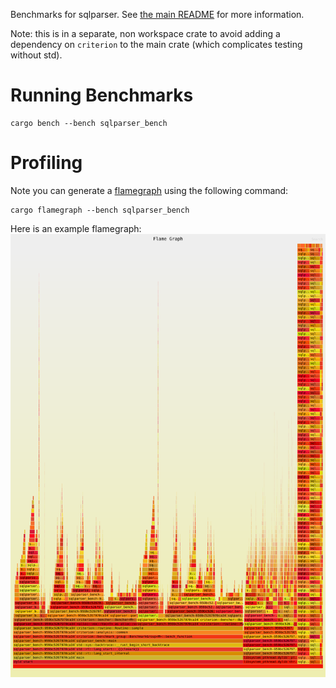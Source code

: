 <!---
  Licensed to the Apache Software Foundation (ASF) under one
  or more contributor license agreements.  See the NOTICE file
  distributed with this work for additional information
  regarding copyright ownership.  The ASF licenses this file
  to you under the Apache License, Version 2.0 (the
  "License"); you may not use this file except in compliance
  with the License.  You may obtain a copy of the License at

    http://www.apache.org/licenses/LICENSE-2.0

  Unless required by applicable law or agreed to in writing,
  software distributed under the License is distributed on an
  "AS IS" BASIS, WITHOUT WARRANTIES OR CONDITIONS OF ANY
  KIND, either express or implied.  See the License for the
  specific language governing permissions and limitations
  under the License.
-->

Benchmarks for sqlparser. See [the main README](../README.md) for more information.

Note: this is in a separate, non workspace crate to avoid adding a dependency 
on `criterion` to the main crate (which complicates testing without std).

# Running Benchmarks

```shell
cargo bench --bench sqlparser_bench
```

# Profiling

Note you can generate a [flamegraph] using the following command:

```shell
cargo flamegraph --bench sqlparser_bench
```

[flamegraph]: https://crates.io/crates/flamegraph

Here is an example flamegraph:
![flamegraph](img/flamegraph.svg)
